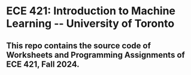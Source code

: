# ECE 421: Introduction to Machine Learning -- University of Toronto
## This repo contains the source code of Worksheets and Programming Assignments of ECE 421, Fall 2024.  